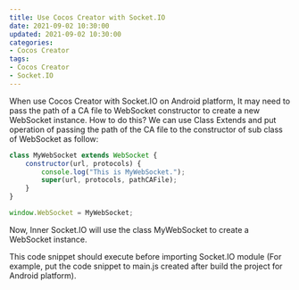 ```yaml
---
title: Use Cocos Creator with Socket.IO
date: 2021-09-02 10:30:00
updated: 2021-09-02 10:30:00
categories:
- Cocos Creator
tags:
- Cocos Creator
- Socket.IO
---
```


When use Cocos Creator with Socket.IO on Android platform, It may need to pass the path of a CA file to WebSocket constructor to create a new WebSocket instance. How to do this? We can use Class Extends and put operation of passing the path of the CA file to the constructor of sub class of WebSocket as follow:

```js
class MyWebSocket extends WebSocket {
    constructor(url, protocols) {
        console.log("This is MyWebSocket.");
        super(url, protocols, pathCAFile);
    }
}

window.WebSocket = MyWebSocket;
```

Now, Inner Socket.IO will use the class MyWebSocket to create a WebSocket instance.

This code snippet should execute before importing Socket.IO module (For example, put the code snippet to main.js created after build the project for Android platform).  
